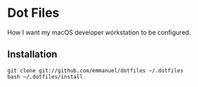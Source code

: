# Dot Files

How I want my macOS developer workstation to be configured.

## Installation

    git clone git://github.com/emmanuel/dotfiles ~/.dotfiles
    bash ~/.dotfiles/install
